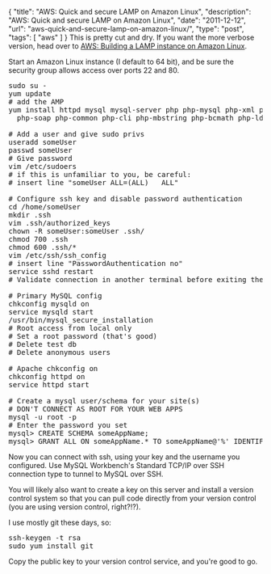 {
  "title": "AWS: Quick and secure LAMP on Amazon Linux",
  "description": "AWS: Quick and secure LAMP on Amazon Linux",
  "date": "2011-12-12",
  "url": "aws-quick-and-secure-lamp-on-amazon-linux/",
  "type": "post",
  "tags": [
    "aws"
  ]
}
This is pretty cut and dry. If you want the more verbose version, head over to [AWS: Building a LAMP instance on Amazon Linux](http://imperialwicket.com/aws-building-a-lamp-instance).

Start an Amazon Linux instance (I default to 64 bit), and be sure the security group allows access over ports 22 and 80.

<pre>
sudo su -
yum update
# add the AMP
yum install httpd mysql mysql-server php php-mysql php-xml php-pdo php-odbc \
  php-soap php-common php-cli php-mbstring php-bcmath php-ldap php-imap php-gd

# Add a user and give sudo privs
useradd someUser
passwd someUser
# Give password
vim /etc/sudoers
# if this is unfamiliar to you, be careful:
# insert line "someUser ALL=(ALL)   ALL"

# Configure ssh key and disable password authentication
cd /home/someUser
mkdir .ssh
vim .ssh/authorized_keys
chown -R someUser:someUser .ssh/
chmod 700 .ssh
chmod 600 .ssh/*
vim /etc/ssh/ssh_config
# insert line "PasswordAuthentication no"
service sshd restart
# Validate connection in another terminal before exiting the current session!

# Primary MySQL config
chkconfig mysqld on
service mysqld start
/usr/bin/mysql_secure_installation
# Root access from local only
# Set a root password (that's good)
# Delete test db
# Delete anonymous users

# Apache chkconfig on
chkconfig httpd on
service httpd start

# Create a mysql user/schema for your site(s)
# DON'T CONNECT AS ROOT FOR YOUR WEB APPS
mysql -u root -p
# Enter the password you set
mysql> CREATE SCHEMA someAppName;
mysql> GRANT ALL ON someAppName.* TO someAppName@'%' IDENTIFIED BY 'somePassword';
</pre>

Now you can connect with ssh, using your key and the username you configured. Use MySQL Workbench's Standard TCP/IP over SSH connection type to tunnel to MySQL over SSH.

You will likely also want to create a key on this server and install a version control system so that you can pull code directly from your version control (you are using version control, right?!?).

I use mostly git these days, so:

<pre>
ssh-keygen -t rsa
sudo yum install git
</pre>

Copy the public key to your version control service, and you're good to go.
